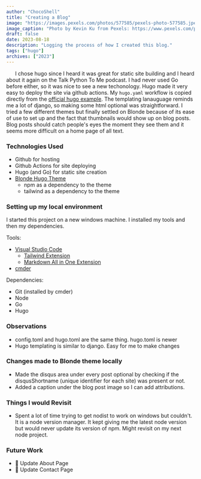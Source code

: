 ```yaml
---
author: "ChocoShell"
title: "Creating a Blog"
image: "https://images.pexels.com/photos/577585/pexels-photo-577585.jpeg"
image_caption: "Photo by Kevin Ku from Pexels: https://www.pexels.com/photo/data-codes-through-eyeglasses-577585/"
draft: false
date: 2023-08-18
description: "Logging the process of how I created this blog."
tags: ["hugo"]
archives: ["2023"]
---
```


&nbsp;&nbsp;&nbsp;&nbsp;&nbsp;&nbsp;I chose hugo since I heard it was great for static site building and I heard about it again on the Talk Python To Me podcast.
I had never used Go before either, so it was nice to see a new techonology.
Hugo made it very easy to deploy the site via github actions. My `hugo.yaml` workflow is copied directly from the [official hugo example](https://gohugo.io/hosting-and-deployment/hosting-on-github/#.github/workflows/hugo.yaml). The templating lanauguage reminds me a lot of django, so making some html optional was straightforward.
I tried a few different themes but finally settled on Blonde because of its ease of use to set up and the fact that thumbnails would show up on blog posts. Blog posts should catch people's eyes the moment they see them and it seems more difficult on a home page of all text.

### Technologies Used

- Github for hosting
- Github Actions for site deploying
- Hugo (and Go) for static site creation
- [Blonde Hugo Theme](https://themes.gohugo.io/themes/blonde/)
  - npm as a dependency to the theme
  - tailwind as a dependency to the theme

### Setting up my local environment

I started this project on a new windows machine. I installed my tools and then my dependencies.

Tools:
- [Visual Studio Code](https://code.visualstudio.com/)
  - [Tailwind Extension](https://marketplace.visualstudio.com/items?itemName=bradlc.vscode-tailwindcss)
  - [Markdown All in One Extension](https://marketplace.visualstudio.com/items?itemName=yzhang.markdown-all-in-one)
- [cmder](https://cmder.app/)

Dependencies:
- Git (installed by cmder)
- Node
- Go
- Hugo


### Observations

- config.toml and hugo.toml are the same thing. hugo.toml is newer
- Hugo templating is similar to django. Easy for me to make changes


### Changes made to Blonde theme locally

- Made the disqus area under every post optional by checking if the disqusShortname (unique identifier for each site) was present or not.
- Added a caption under the blog post image so I can add attributions.


### Things I would Revisit

- Spent a lot of time trying to get nodist to work on windows but couldn't. It is a node version manager. It kept giving me the latest node version but would never update its version of npm. Might revisit on my next node project.


### Future Work
- :white_square_button: Update About Page
- :white_square_button: Update Contact Page